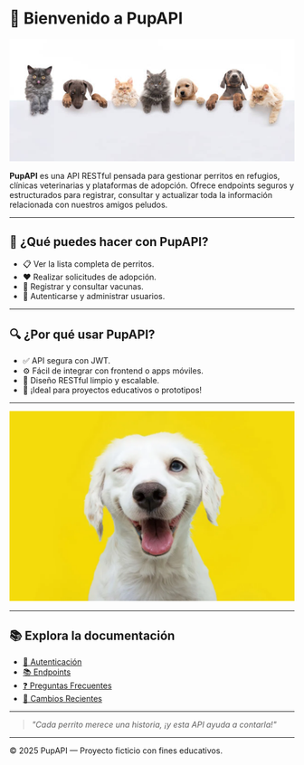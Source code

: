 # 🐾 Bienvenido a PupAPI

![Banner de PupAPI](./img/banner.png)

**PupAPI** es una API RESTful pensada para gestionar perritos en refugios, clínicas veterinarias y plataformas de adopción. Ofrece endpoints seguros y estructurados para registrar, consultar y actualizar toda la información relacionada con nuestros amigos peludos.

---

## 🚀 ¿Qué puedes hacer con PupAPI?

- 📋 Ver la lista completa de perritos.
- ❤️ Realizar solicitudes de adopción.
- 💉 Registrar y consultar vacunas.
- 👤 Autenticarse y administrar usuarios.

---

## 🔍 ¿Por qué usar PupAPI?

- ✅ API segura con JWT.
- ⚙️ Fácil de integrar con frontend o apps móviles.
- 🧩 Diseño RESTful limpio y escalable.
- 🐶 ¡Ideal para proyectos educativos o prototipos!

---

![Ilustración de un perrito feliz](./img/happy-dog.png)

---

## 📚 Explora la documentación

- [🔐 Autenticación](./guia/autenticacion.md)
- [📚 Endpoints](./guia/endpoints.md)
- [❓ Preguntas Frecuentes](./recursos/preguntas.md)
- [📝 Cambios Recientes](./recursos/changelog.md)

---

> *"Cada perrito merece una historia, ¡y esta API ayuda a contarla!"*

---

© 2025 PupAPI — Proyecto ficticio con fines educativos.
